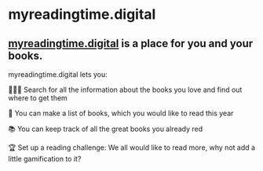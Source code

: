 # myreadingtime.digital

## [myreadingtime.digital](myreadingtime.digital) is a place for **you** and your **books**.

myreadingtime.digital lets you:

🕵🏼‍♀️ Search for all the information about the books you love and find out where to get them

📝 You can make a list of books, which you would like to read this year

📚 You can keep track of all the great books you already red

🏆 Set up a reading challenge: We all would like to read more, why not add a little gamification to it?
